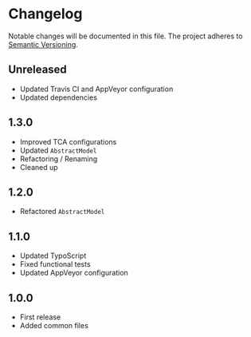 Changelog
=========

Notable changes will be documented in this file. The project adheres to [Semantic Versioning].

Unreleased
----------

* Updated Travis CI and AppVeyor configuration
* Updated dependencies

1.3.0
-----

* Improved TCA configurations
* Updated `AbstractModel`
* Refactoring / Renaming
* Cleaned up

1.2.0
-----

* Refactored `AbstractModel`

1.1.0
-----

* Updated TypoScript
* Fixed functional tests
* Updated AppVeyor configuration

1.0.0
-----

* First release
* Added common files

[Semantic Versioning]: http://semver.org "Semantic Versioning"